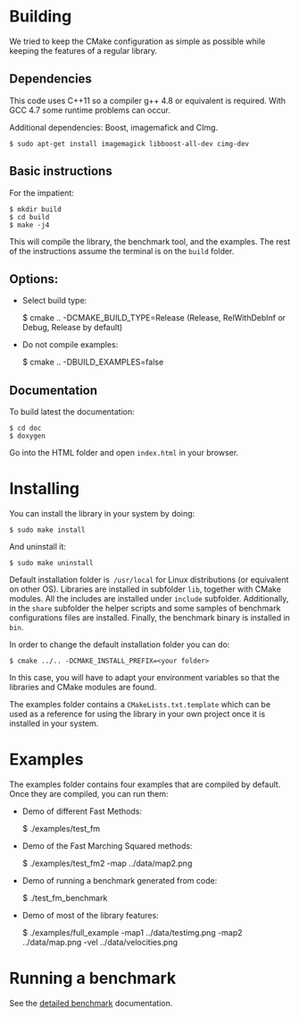# Building
We tried to keep the CMake configuration as simple as possible while keeping the features of a regular library.

## Dependencies
This code uses C\++11 so a compiler g++ 4.8 or equivalent is required. With GCC 4.7 some runtime problems can occur.

Additional dependencies: Boost, imagemafick and CImg.

    $ sudo apt-get install imagemagick libboost-all-dev cimg-dev

## Basic instructions
For the impatient:

    $ mkdir build
    $ cd build
    $ make -j4

This will compile the library, the benchmark tool, and the examples. The rest of the instructions assume the terminal is on the `build` folder.

## Options:

- Select build type:

    $ cmake .. -DCMAKE_BUILD_TYPE=Release (Release, RelWithDebInf or Debug, Release by default)


- Do not compile examples:

    $ cmake .. -DBUILD_EXAMPLES=false

## Documentation
To build latest the documentation:

    $ cd doc
    $ doxygen


Go into the HTML folder and open `index.html` in your browser.


# Installing
You can install the library in your system by doing:

    $ sudo make install


And uninstall it:

	$ sudo make uninstall


Default installation folder is` /usr/local` for Linux distributions (or equivalent on other OS). Libraries are installed in subfolder `lib`, together with CMake modules. All the includes are installed under `include` subfolder. Additionally, in the `share` subfolder the helper scripts and some samples of benchmark configurations files are installed. Finally, the benchmark binary is installed in `bin`.

In order to change the default installation folder you can do:

	$ cmake ../.. -DCMAKE_INSTALL_PREFIX=<your folder>


In this case, you will have to adapt your environment variables so that the libraries and CMake modules are found.

The examples folder contains a `CMakeLists.txt.template` which can be used as a reference for using the library in your own project once it is installed in your system.


# Examples
The examples folder contains four examples that are compiled by default. Once they are compiled, you can run them:

- Demo of different Fast Methods:


    $ ./examples/test_fm


- Demo of the Fast Marching Squared methods:


    $ ./examples/test_fm2 -map ../data/map2.png


- Demo of running a benchmark generated from code:


    $ ./test_fm_benchmark


- Demo of most of the library features:


    $ ./examples/full_example -map1 ../data/testimg.png -map2 ../data/map.png -vel ../data/velocities.png


# Running a benchmark
See the [detailed benchmark](markdown/benchmarking.md) documentation.